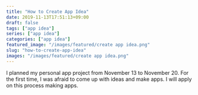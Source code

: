 ```yaml
---
title: "How to Create App Idea"
date: 2019-11-13T17:51:13+09:00
draft: false
tags: ["app idea"]
series: ["app idea"]
categories: ["app idea"]
featured_image: "/images/featured/create app idea.png"
slug: "how-to-create-app-idea"
images: "/images/featured/create app idea.png"
---
```

I planned my personal app project from November 13 to November 20. For the first time, I was afraid to come up with ideas and make apps. I will apply on this process making apps.

